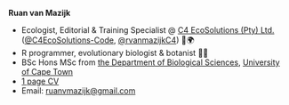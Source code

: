 **Ruan van Mazijk**

- Ecologist, Editorial & Training Specialist @ [C4 EcoSolutions (Pty) Ltd.](https://github.com/C4EcoSolutions) ([@C4EcoSolutions-Code](https://github.com/C4EcoSolutions-Code), [@rvanmazijkC4](https://github.com/rvanmazijkC4))  🌱🌍
- R programmer, evolutionary biologist & botanist 🌿🌾
- BSc Hons MSc from [the Department of Biological Sciences](https://www.biologicalsciences.uct.ac.za), [University of Cape Town](https://uct.ac.za/)
- [1 page CV](https://github.com/rvanmazijk/cv/blob/master/RvanMazijk_CV_1p.pdf)
- Email: ruanvmazijk@gmail.com

<!--
**rvanmazijk/rvanmazijk** is a ✨ _special_ ✨ repository because its `README.md` (this file) appears on your GitHub profile.

Here are some ideas to get you started:

- 🔭 I’m currently working on ...
- 🌱 I’m currently learning ...
- 👯 I’m looking to collaborate on ...
- 🤔 I’m looking for help with ...
- 💬 Ask me about ...
- 📫 How to reach me: ...
- 😄 Pronouns: ...
- ⚡ Fun fact: ...
-->
